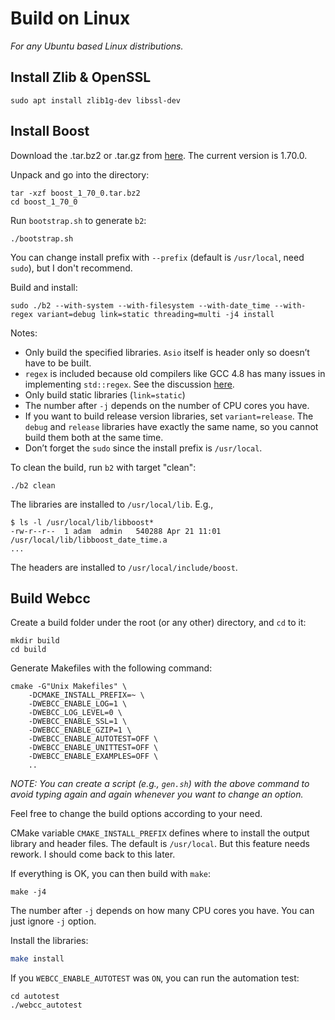 # Build on Linux

_For any Ubuntu based Linux distributions._

## Install Zlib & OpenSSL

```
sudo apt install zlib1g-dev libssl-dev
```

## Install Boost

Download the .tar.bz2 or .tar.gz from [here](https://www.boost.org/users/download/#live). The current version is 1.70.0.

Unpack and go into the directory:

```
tar -xzf boost_1_70_0.tar.bz2
cd boost_1_70_0
```

Run `bootstrap.sh` to generate `b2`:

```
./bootstrap.sh
```

You can change install prefix with `--prefix` (default is `/usr/local`, need `sudo`), but I don't recommend.

Build and install:

```
sudo ./b2 --with-system --with-filesystem --with-date_time --with-regex variant=debug link=static threading=multi -j4 install
```

Notes:

- Only build the specified libraries. `Asio` itself is header only so doesn’t have to be built.
- `regex` is included because old compilers like GCC 4.8 has many issues in implementing `std::regex`. See the discussion [here](https://stackoverflow.com/a/12665408).
- Only build static libraries (`link=static`)
- The number after `-j` depends on the number of CPU cores you have.
- If you want to build release version libraries, set `variant=release`. The `debug` and `release` libraries have exactly the same name, so you cannot build them both at the same time.
- Don’t forget the `sudo` since the install prefix is `/usr/local`.

To clean the build, run `b2` with target "clean":

```
./b2 clean
```

The libraries are installed to `/usr/local/lib`. E.g.,

```
$ ls -l /usr/local/lib/libboost*
-rw-r--r--  1 adam  admin   540288 Apr 21 11:01 /usr/local/lib/libboost_date_time.a
...
```

The headers are installed to `/usr/local/include/boost`.

## Build Webcc

Create a build folder under the root (or any other) directory, and `cd` to it:

```
mkdir build
cd build
```

Generate Makefiles with the following command:

```
cmake -G"Unix Makefiles" \
    -DCMAKE_INSTALL_PREFIX=~ \
    -DWEBCC_ENABLE_LOG=1 \
    -DWEBCC_LOG_LEVEL=0 \
    -DWEBCC_ENABLE_SSL=1 \
    -DWEBCC_ENABLE_GZIP=1 \
    -DWEBCC_ENABLE_AUTOTEST=OFF \
    -DWEBCC_ENABLE_UNITTEST=OFF \
    -DWEBCC_ENABLE_EXAMPLES=OFF \
    ..
```

_NOTE: You can create a script (e.g., `gen.sh`) with the above command to avoid typing again and again whenever you want to change an option._

Feel free to change the build options according to your need.

CMake variable `CMAKE_INSTALL_PREFIX` defines where to install the output library and header files. The default is `/usr/local`. But this feature needs rework. I should come back to this later.

If everything is OK, you can then build with `make`:

```
make -j4
```

The number after `-j` depends on how many CPU cores you have. You can just ignore `-j` option.

Install the libraries:

```bash
make install
```

If you `WEBCC_ENABLE_AUTOTEST` was `ON`, you can run the automation test:

```
cd autotest
./webcc_autotest
```
